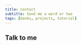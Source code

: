 ```yaml
---
title: Contact
subtitle: Send me a word or two
tags: [books, projects, tutorial]
---
```

## Talk to me